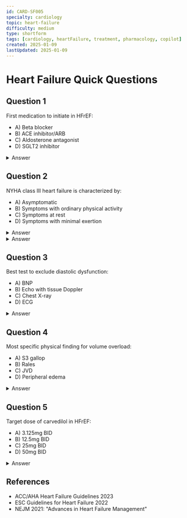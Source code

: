 ```yaml
---
id: CARD-SF005
specialty: cardiology
topic: heart-failure
difficulty: medium
type: shortform
tags: [cardiology, heartFailure, treatment, pharmacology, copilot]
created: 2025-01-09
lastUpdated: 2025-01-09
---
```


# Heart Failure Quick Questions

## Question 1
First medication to initiate in HFrEF:

- A) Beta blocker
- B) ACE inhibitor/ARB
- C) Aldosterone antagonist
- D) SGLT2 inhibitor

<details>
<summary>Answer</summary>
B) ACE inhibitor/ARB - Cornerstone of HFrEF therapy
</details>

## Question 2
NYHA class III heart failure is characterized by:

- A) Asymptomatic
- B) Symptoms with ordinary physical activity
- C) Symptoms at rest
- D) Symptoms with minimal exertion

<details>
<summary>Answer</summary>
D) Symptoms with minimal exertion - NYHA III represents marked limitation of physical activity
</details>

<details>
<summary>Answer</summary>
B) Symptoms with ordinary activity - Marked limitation
</details>

## Question 3
Best test to exclude diastolic dysfunction:

- A) BNP
- B) Echo with tissue Doppler
- C) Chest X-ray
- D) ECG

<details>
<summary>Answer</summary>
B) Echo with tissue Doppler - Most accurate assessment
</details>

## Question 4
Most specific physical finding for volume overload:

- A) S3 gallop
- B) Rales
- C) JVD
- D) Peripheral edema

<details>
<summary>Answer</summary>
C) JVD - Best indicator of elevated right-sided pressures
</details>

## Question 5
Target dose of carvedilol in HFrEF:

- A) 3.125mg BID
- B) 12.5mg BID
- C) 25mg BID
- D) 50mg BID

<details>
<summary>Answer</summary>
C) 25mg BID - Evidence-based target dose
</details>

## References
- ACC/AHA Heart Failure Guidelines 2023
- ESC Guidelines for Heart Failure 2022
- NEJM 2021: "Advances in Heart Failure Management"
